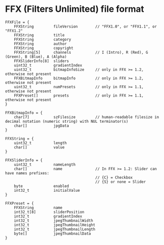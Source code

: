 FFX (Filters Unlimited) file format
===================================
    
    FFXFile = {
        FFXString         fileVersion        // "FFX1.0", or "FFX1.1", or "FFX1.2"
        FFXString         title
        FFXString         category
        FFXString         author
        FFXString         copyright
        FFXString[5]      channels           // I (Intro), R (Red), G (Green), B (Blue), A (Alpha)
        FFXSliderInfo[8]  sliders
        uint32_t          gradientIndex
        uint32_t          bitmapInfoSize     // only in FFX >= 1.2, otherwise not present
        FFXBitmapInfo     bitmapInfo         // only in FFX >= 1.2, otherwise not present
        uint32_t          numPresets         // only in FFX >= 1.1, otherwise not present
        FFXPreset[]       presets            // only in FFX >= 1.1, otherwise not present
    }
    
    FFXBitmapInfo = {
        char[7]           szFilesize         // human-readable filesize in decimal notation (numeric string) with NUL terminator(s)
        char[]            jpgData
    }
    
    FFXString = {
        uint32_t          length
        char[]            value
    }
    
    FFXSliderInfo = {
        uint32_t          nameLength
        char[]            name               // In FFX >= 1.2: Slider can have names prefixes:
                                             // {C} = Checkbox
                                             // {S} or none = Slider
        byte              enabled
        int32_t           initialValue
    }
    
    FFXPreset = {
        FFXString         name
        int32_t[8]        sliderPosition
        int32_t           gradientIndex
        int32_t           jpegThumbnailWidth
        int32_t           jpegThumbnailHeight
        int32_t           jpegThumbnailLength
        byte[]            jpegThumbnailData
    }
